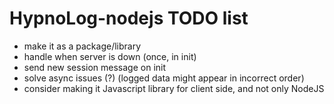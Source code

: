 HypnoLog-nodejs TODO list
===================================

- make it as a package/library
- handle when server is down (once, in init)
- send new session message on init
- solve async issues (?) (logged data might appear in incorrect order)
- consider making it Javascript library for client side, and not only NodeJS

